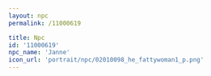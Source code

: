 ```yaml
---
layout: npc
permalink: /11000619

title: Npc
id: '11000619'
npc_name: 'Janne'
icon_url: 'portrait/npc/02010098_he_fattywoman1_p.png'
---
```

